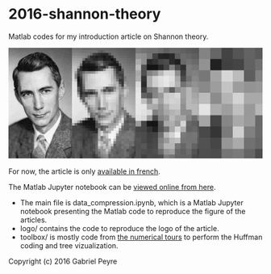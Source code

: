 # 2016-shannon-theory
Matlab codes for my introduction article on Shannon theory.

![Shannon's logo](img/shannon-256.png)

For now, the article is only [available in french](http://hal.archives-ouvertes.fr/hal-01343890).

The Matlab Jupyter notebook can be [viewed online from here](http://nbviewer.jupyter.org/github/gpeyre/2016-shannon-theory/blob/master/code/data_compression.ipynb).

- The main file is data_compression.ipynb, which is a Matlab Jupyter notebook presenting the Matlab code
to reproduce the figure of the articles.
- logo/ contains the code to reproduce the logo of the article.
- toolbox/ is mostly code from [the numerical tours](http://www.numerical-tours.com) to perform the Huffman coding and tree vizualization.

Copyright (c) 2016 Gabriel Peyre
